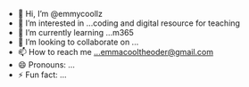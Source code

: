 - 👋 Hi, I’m @emmycoollz
- 👀 I’m interested in ...coding and digital resource for teaching 
- 🌱 I’m currently learning ...m365
- 💞️ I’m looking to collaborate on ...
- 📫 How to reach me ...emmacooltheoder@gmail.com 
- 😄 Pronouns: ...
- ⚡ Fun fact: ...

<!---
emmycoollz/emmycoollz is a ✨ special ✨ repository because its `README.md` (this file) appears on your GitHub profile.
You can click the Preview link to take a look at your changes.
--->
